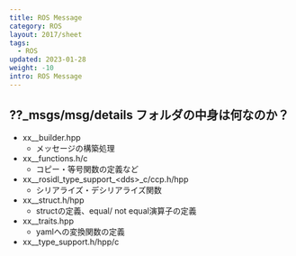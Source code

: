 ```yaml
---
title: ROS Message
category: ROS
layout: 2017/sheet
tags:
  - ROS
updated: 2023-01-28
weight: -10
intro: ROS Message
---
```


## ??\_msgs/msg/details フォルダの中身は何なのか？

- xx\_\_builder.hpp
  - メッセージの構築処理
- xx\_\_functions.h/c
  - コピー・等号関数の定義など
- xx\_\_rosidl_type_support_\<dds\>\_c/ccp.h/hpp
  - シリアライズ・デシリアライズ関数
- xx\_\_struct.h/hpp
  - structの定義、equal/ not equal演算子の定義
- xx\_\_traits.hpp
  - yamlへの変換関数の定義
- xx\_\_type_support.h/hpp/c
